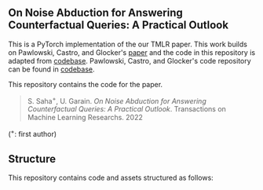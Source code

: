 
## On Noise Abduction for Answering Counterfactual Queries: A Practical Outlook

This is a PyTorch implementation of the our TMLR paper. This work builds on Pawlowski, Castro, and Glocker's [paper](https://arxiv.org/abs/2006.06485) and the code in this repository is adapted from  [codebase](https://github.com/rongguangw/flow-scm). Pawlowski, Castro, and Glocker's code repository can be found in [codebase](https://github.com/biomedia-mira/deepscm).

This repository contains the code for the paper.
> S. Saha<sup>+</sup>, U. Garain. _On Noise Abduction for Answering Counterfactual Queries: A Practical Outlook_. Transactions on Machine Learning Researchs. 2022 

(<sup>+</sup>: first author)

## Structure
This repository contains code and assets structured as follows:

